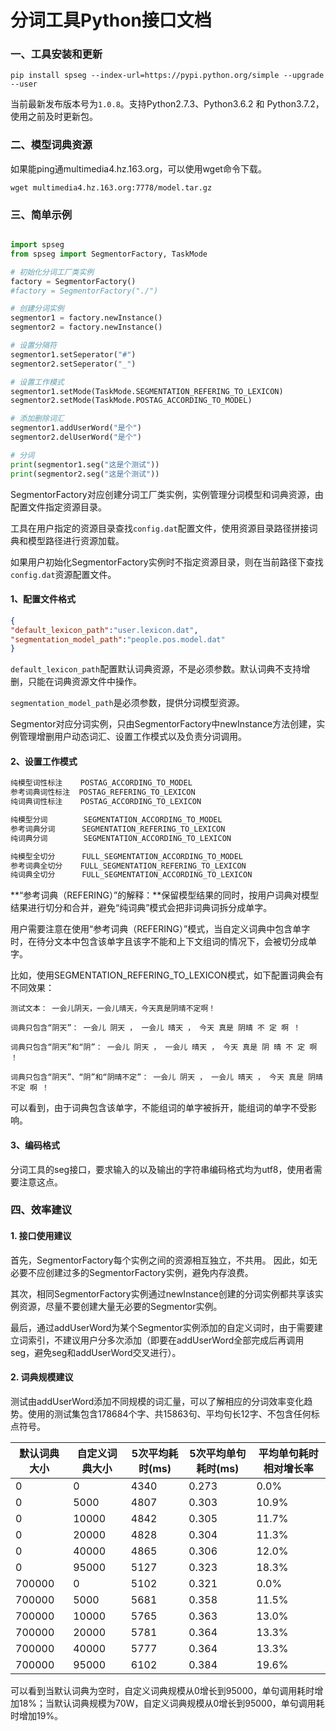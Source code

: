# 分词工具Python接口文档

### 一、工具安装和更新

`pip install spseg --index-url=https://pypi.python.org/simple --upgrade --user`

当前最新发布版本号为`1.0.8`。支持Python2.7.3、Python3.6.2 和 Python3.7.2，使用之前及时更新包。

### 二、模型词典资源

如果能ping通multimedia4.hz.163.org，可以使用wget命令下载。

`wget multimedia4.hz.163.org:7778/model.tar.gz`

### 三、简单示例

```python

import spseg
from spseg import SegmentorFactory, TaskMode

# 初始化分词工厂类实例
factory = SegmentorFactory()
#factory = SegmentorFactory("./")

# 创建分词实例
segmentor1 = factory.newInstance()
segmentor2 = factory.newInstance()

# 设置分隔符
segmentor1.setSeperator("#")
segmentor2.setSeperator("_")

# 设置工作模式
segmentor1.setMode(TaskMode.SEGMENTATION_REFERING_TO_LEXICON)
segmentor2.setMode(TaskMode.POSTAG_ACCORDING_TO_MODEL)

# 添加删除词汇
segmentor1.addUserWord("是个")
segmentor2.delUserWord("是个")

# 分词
print(segmentor1.seg("这是个测试"))
print(segmentor2.seg("这是个测试"))
```
SegmentorFactory对应创建分词工厂类实例，实例管理分词模型和词典资源，由配置文件指定资源目录。

工具在用户指定的资源目录查找`config.dat`配置文件，使用资源目录路径拼接词典和模型路径进行资源加载。

如果用户初始化SegmentorFactory实例时不指定资源目录，则在当前路径下查找`config.dat`资源配置文件。

#### 1、配置文件格式

```json
{
"default_lexicon_path":"user.lexicon.dat",
"segmentation_model_path":"people.pos.model.dat"
}
```

`default_lexicon_path`配置默认词典资源，不是必须参数。默认词典不支持增删，只能在词典资源文件中操作。

`segmentation_model_path`是必须参数，提供分词模型资源。

Segmentor对应分词实例，只由SegmentorFactory中newInstance方法创建，实例管理增删用户动态词汇、设置工作模式以及负责分词调用。

#### 2、设置工作模式

```c++
纯模型词性标注    POSTAG_ACCORDING_TO_MODEL
参考词典词性标注  POSTAG_REFERING_TO_LEXICON
纯词典词性标注    POSTAG_ACCORDING_TO_LEXICON

纯模型分词        SEGMENTATION_ACCORDING_TO_MODEL
参考词典分词      SEGMENTATION_REFERING_TO_LEXICON
纯词典分词        SEGMENTATION_ACCORDING_TO_LEXICON

纯模型全切分      FULL_SEGMENTATION_ACCORDING_TO_MODEL
参考词典全切分    FULL_SEGMENTATION_REFERING_TO_LEXICON
纯词典全切分      FULL_SEGMENTATION_ACCORDING_TO_LEXICON
```

**“参考词典（REFERING）”的解释：**保留模型结果的同时，按用户词典对模型结果进行切分和合并，避免“纯词典”模式会把非词典词拆分成单字。

用户需要注意在使用“参考词典（REFERING）”模式，当自定义词典中包含单字时，在待分文本中包含该单字且该字不能和上下文组词的情况下，会被切分成单字。

比如，使用SEGMENTATION_REFERING_TO_LEXICON模式，如下配置词典会有不同效果：

```
测试文本： 一会儿阴天，一会儿晴天，今天真是阴晴不定啊！

词典只包含“阴天”： 一会儿 阴天 ， 一会儿 晴天 ， 今天 真是 阴晴 不 定 啊 ！

词典只包含“阴天”和“阴”： 一会儿 阴天 ， 一会儿 晴天 ， 今天 真是 阴 晴 不 定 啊 ！

词典只包含“阴天”、“阴”和“阴晴不定”： 一会儿 阴天 ， 一会儿 晴天 ， 今天 真是 阴晴不定 啊 ！
```

可以看到，由于词典包含该单字，不能组词的单字被拆开，能组词的单字不受影响。

#### 3、编码格式

分词工具的seg接口，要求输入的以及输出的字符串编码格式均为utf8，使用者需要注意这点。

### 四、效率建议

#### 1. 接口使用建议

首先，SegmentorFactory每个实例之间的资源相互独立，不共用。 因此，如无必要不应创建过多的SegmentorFactory实例，避免内存浪费。

其次，相同SegmentorFactory实例通过newInstance创建的分词实例都共享该实例资源，尽量不要创建大量无必要的Segmentor实例。

最后，通过addUserWord为某个Segmentor实例添加的自定义词时，由于需要建立词索引，不建议用户分多次添加（即要在addUserWord全部完成后再调用seg，避免seg和addUserWord交叉进行）。

#### 2. 词典规模建议

测试由addUserWord添加不同规模的词汇量，可以了解相应的分词效率变化趋势。使用的测试集包含178684个字、共15863句、平均句长12字、不包含任何标点符号。

|默认词典大小|自定义词典大小|5次平均耗时(ms)|5次平均单句耗时(ms)|平均单句耗时相对增长率|
|---|---|---|---|---|
|0|0|4340|0.273|0.0%|
|0|5000|4807|0.303|10.9%|
|0|10000|4842|0.305|11.7%|
|0|20000|4828|0.304|11.3%|
|0|40000|4865|0.306|12.0%|
|0|95000|5127|0.323|18.3%|
|700000|0|5102|0.321|0.0%|
|700000|5000|5681|0.358|11.5%|
|700000|10000|5765|0.363|13.0%|
|700000|20000|5781|0.364|13.3%|
|700000|40000|5777|0.364|13.3%|
|700000|95000|6102|0.384|19.6%|

可以看到当默认词典为空时，自定义词典规模从0增长到95000，单句调用耗时增加18%；当默认词典规模为70W，自定义词典规模从0增长到95000，单句调用耗时增加19%。
